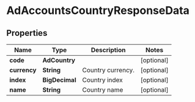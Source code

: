 

# AdAccountsCountryResponseData


## Properties

Name | Type | Description | Notes
------------ | ------------- | ------------- | -------------
**code** | **AdCountry** |  |  [optional]
**currency** | **String** | Country currency. |  [optional]
**index** | **BigDecimal** | Country index |  [optional]
**name** | **String** | Country name |  [optional]



